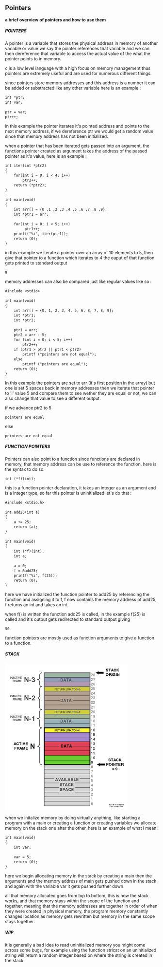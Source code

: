 ## Pointers

**a brief overview of pointers and how to use them**

##### POINTERS

A pointer is a variable that stores the physical address in memory of another variable or value
we say the pointer references that variable and we can then dereference that variable to access the actual 
value of the what the pointer points to in memory.

c is a low level language with a high focus on memory management thus pointers are extremely useful and are used for
numerous different things. 

since pointers store memory addresses and this address is a number it can be added or substracted like any other variable
here is an example :
```
int	*ptr;
int	var;

ptr = var;
ptr++;
```
in this example the pointer iterates it's pointed address and points to the next memory address, if we dereference ptr we would get a random value since that memory address has not been initialized.

when a pointer that has been iterated gets passed into an argument, the functions pointer created as argument 
takes the address of the passed pointer as it's value, here is an example :
```
int iter(int *ptr2)
{
	for(int i = 0; i < 4; i++)
		ptr2++;
	return (*ptr2);
}

int	main(void)
{
	int	arr[] = {0 ,1 ,2 ,3 ,4 ,5 ,6 ,7 ,8 ,9};
	int	*ptr1 = arr;

	for(int i = 0; i < 5; i++)
		 ptr1++;
	printf("%i", iter(ptr1));
	return (0);
}
```

in this example we iterate a pointer over an array of 10 elements to 5, then give that pointer to a function which iterates to 4 the ouput of that function gets printed to standard output
```
9
```

memory addresses can also be compared just like regular values like so :
```
#include <stdio>

int	main(void)
{
	int	arr[] = {0, 1, 2, 3, 4, 5, 6, 8, 7, 8, 9};
	int	*ptr1;
	int	*ptr2;

	ptr1 = arr;
	ptr2 = arr - 5;
	for (int i = 0; i < 5; i++)
		ptr2++;
	if (ptr1 > ptr2 || ptr1 < ptr2)
		printf ("pointers are not equal");
	else
        printf ("pointers are equal");
    return (0);
}
```

In this example the pointers are set to arr (it's first position in the array) but one is set 5 spaces back in memory addresses then we iterate that pointer to 'i' value 5 and compare them to see wether they are equal or not, we can also change that value to see a different output.

if we advance ptr2 to 5 

```
pointers are equal
```
else
```
pointers are not equal
```
##### FUNCTION POINTERS

Pointers can also point to a function since functions are declared in memory, that memory address can be use to reference the function, here is the syntax to do so.
```
int (*f)(int);
```
this is a function pointer declaration, it takes an integer as an argument and is a integer type, so far this pointer is 
uninitialized let's do that :
```
#include <stdio.h>

int add25(int a)
{
	a += 25;
	return (a);
}

int	main(void)
{
	int	(*f)(int);
	int	a;
	
	a = 0;
	f = &add25;
	printf("%i", f(25));
	return (0);
}
```
here we have initialized the function pointer to add25 by referencing the function and assigning it to f, f now contains the memory address of add25, f returns an int and takes an int.

when f() is written the function add25 is called, in the example f(25) is called and it's output gets redirected to standard output giving 
```
50
```
function pointers are mostly used as function arguments to give a function to a function.

##### STACK

![stack_full](/Misc/assets/404px-ProgramCallStack2_en.svg.png)

when we initalize memory by doing virtually anything, like starting a program with a main or creating a function or 
creating variables we allocate memory on the stack one after the other, here is an example of what i mean:
```
int	main(void)
{
	int	var;
	
	var = 5;
	return (0);
}
```
here we begin allocating memory in the stack by creating a main then the arguments and the memory address of main gets pushed down in the stack and again with the variable var it gets pushed further down.

all that memory allocated goes from top to bottom, this is how the stack works, and that memory stays within the scope
of the function and together, meaning that the memory addresses are together in order of when they were created in physical memory, the program memory constantly changes location as memory gets rewritten but memory in the same scope stays together.

##### WIP
it is generally a bad idea to read uninitialized memory you might come across some bugs, for example using the function 
strlcat on an uninitialized string will return a random integer based on where the string is created in the stack.
